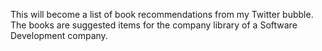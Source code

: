 This will become a list of book recommendations from my Twitter bubble.
The books are suggested items for the company library of a Software Development company.